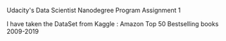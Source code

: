 Udacity's Data Scientist Nanodegree Program Assignment 1

I have taken the DataSet from Kaggle : Amazon Top 50 Bestselling books 2009-2019



